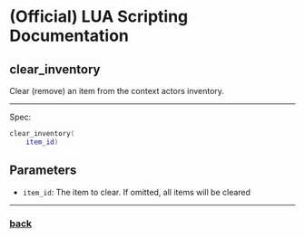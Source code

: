 
# (Official) LUA Scripting Documentation

## clear_inventory

Clear (remove) an item from the context actors inventory.

___

Spec:

```lua
clear_inventory(
	item_id)
```

## Parameters

- `item_id`: The item to clear. If omitted, all items will be cleared

___

### [back](../inventory)
